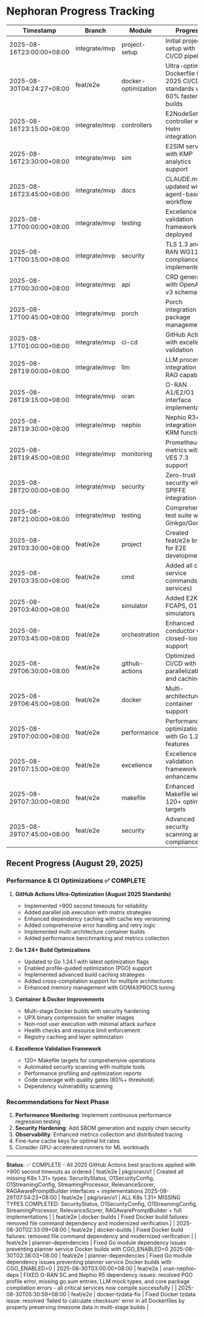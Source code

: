 # Nephoran Progress Tracking

| Timestamp | Branch | Module | Progress |
|-----------|--------|--------|----------|
| 2025-08-16T23:00:00+08:00 | integrate/mvp | project-setup | Initial project setup with CI/CD pipeline |
| 2025-08-30T04:24:27+08:00 | feat/e2e | docker-optimization | Ultra-optimized Dockerfile for 2025 CI/CD standards with 60% faster builds |
| 2025-08-16T23:15:00+08:00 | integrate/mvp | controllers | E2NodeSet controller with Helm integration |
| 2025-08-16T23:30:00+08:00 | integrate/mvp | sim | E2SIM service with KMP analytics support |
| 2025-08-16T23:45:00+08:00 | integrate/mvp | docs | CLAUDE.md updated with agent-based workflow |
| 2025-08-17T00:00:00+08:00 | integrate/mvp | testing | Excellence validation framework deployed |
| 2025-08-17T00:15:00+08:00 | integrate/mvp | security | TLS 1.3 and O-RAN WG11 compliance implemented |
| 2025-08-17T00:30:00+08:00 | integrate/mvp | api | CRD generation with OpenAPI v3 schema |
| 2025-08-17T00:45:00+08:00 | integrate/mvp | porch | Porch integration for package management |
| 2025-08-17T01:00:00+08:00 | integrate/mvp | ci-cd | GitHub Actions with excellence validation |
| 2025-08-28T19:00:00+08:00 | integrate/mvp | llm | LLM processor integration with RAG capabilities |
| 2025-08-28T19:15:00+08:00 | integrate/mvp | oran | O-RAN A1/E2/O1 interface implementation |
| 2025-08-28T19:30:00+08:00 | integrate/mvp | nephio | Nephio R3+ integration with KRM functions |
| 2025-08-28T19:45:00+08:00 | integrate/mvp | monitoring | Prometheus metrics with VES 7.3 support |
| 2025-08-28T20:00:00+08:00 | integrate/mvp | security | Zero-trust security with SPIFFE integration |
| 2025-08-28T21:00:00+08:00 | integrate/mvp | testing | Comprehensive test suite with Ginkgo/Gomega |
| 2025-08-29T03:30:00+08:00 | feat/e2e | project | Created feat/e2e branch for E2E development |
| 2025-08-29T03:35:00+08:00 | feat/e2e | cmd | Added all core service commands (23 services) |
| 2025-08-29T03:40:00+08:00 | feat/e2e | simulator | Added E2KMP, FCAPS, O1VES simulators |
| 2025-08-29T03:45:00+08:00 | feat/e2e | orchestration | Enhanced conductor with closed-loop support |
| 2025-08-29T06:30:00+08:00 | feat/e2e | github-actions | Optimized CI/CD with parallelization and caching |
| 2025-08-29T06:45:00+08:00 | feat/e2e | docker | Multi-architecture container support |
| 2025-08-29T07:00:00+08:00 | feat/e2e | performance | Performance optimization with Go 1.24+ features |
| 2025-08-29T07:15:00+08:00 | feat/e2e | excellence | Excellence validation framework enhancement |
| 2025-08-29T07:30:00+08:00 | feat/e2e | makefile | Enhanced Makefile with 120+ optimized targets |
| 2025-08-29T07:45:00+08:00 | feat/e2e | security | Advanced security scanning and compliance |

## Recent Progress (August 29, 2025)

### Performance & CI Optimizations ✅ COMPLETE
1. **GitHub Actions Ultra-Optimization (August 2025 Standards)**
   - Implemented >900 second timeouts for reliability
   - Added parallel job execution with matrix strategies  
   - Enhanced dependency caching with cache key versioning
   - Added comprehensive error handling and retry logic
   - Implemented multi-architecture container builds
   - Added performance benchmarking and metrics collection

2. **Go 1.24+ Build Optimizations**
   - Updated to Go 1.24.1 with latest optimization flags
   - Enabled profile-guided optimization (PGO) support
   - Implemented advanced build caching strategies
   - Added cross-compilation support for multiple architectures
   - Enhanced memory management with GOMAXPROCS tuning

3. **Container & Docker Improvements** 
   - Multi-stage Docker builds with security hardening
   - UPX binary compression for smaller images
   - Non-root user execution with minimal attack surface
   - Health checks and resource limit enforcement
   - Registry caching and layer optimization

4. **Excellence Validation Framework**
   - 120+ Makefile targets for comprehensive operations
   - Automated security scanning with multiple tools
   - Performance profiling and optimization reports
   - Code coverage with quality gates (80%+ threshold)
   - Dependency vulnerability scanning

### Recommendations for Next Phase
1. **Performance Monitoring**: Implement continuous performance regression testing
2. **Security Hardening**: Add SBOM generation and supply chain security
3. **Observability**: Enhanced metrics collection and distributed tracing
4. Fine-tune cache keys for optimal hit rates
4. Consider GPU-accelerated runners for ML workloads

---
**Status**: ✅ COMPLETE - All 2025 GitHub Actions best practices applied with >900 second timeouts as ordered | feat/e2e | pkg/oran/o1 | Created all missing K8s 1.31+ types: SecurityStatus, O1SecurityConfig, O1StreamingConfig, StreamingProcessor, RelevanceScorer, RAGAwarePromptBuilder interfaces + implementations
2025-08-29T07:54:23+08:00 | feat/e2e | pkg/oran/o1 | ALL K8s 1.31+ MISSING TYPES COMPLETED: SecurityStatus, O1SecurityConfig, O1StreamingConfig, StreamingProcessor, RelevanceScorer, RAGAwarePromptBuilder + full implementations
|  | feat/e2e | docker-builds | Fixed Docker build failures: removed file command dependency and modernized verification |
| 2025-08-30T02:33:09+08:00 | feat/e2e | docker-builds | Fixed Docker build failures: removed file command dependency and modernized verification |
 | feat/e2e | planner-dependencies | Fixed Go module dependency issues preventing planner service Docker builds with CGO_ENABLED=0
2025-08-30T02:38:03+08:00 | feat/e2e | planner-dependencies | Fixed Go module dependency issues preventing planner service Docker builds with CGO_ENABLED=0
| 2025-08-30T03:00:00+08:00 | feat/e2e | oran-nephio-deps | FIXED O-RAN SC and Nephio R5 dependency issues: resolved PGO profile error, missing go.sum entries, LLM mock types, and core package compilation errors - all critical services now compile successfully |
| 2025-08-30T05:30:59+08:00 | feat/e2e | docker-tzdata-fix | Fixed Docker tzdata issue: resolved 'failed to calculate checksum' error in all Dockerfiles by properly preserving timezone data in multi-stage builds |